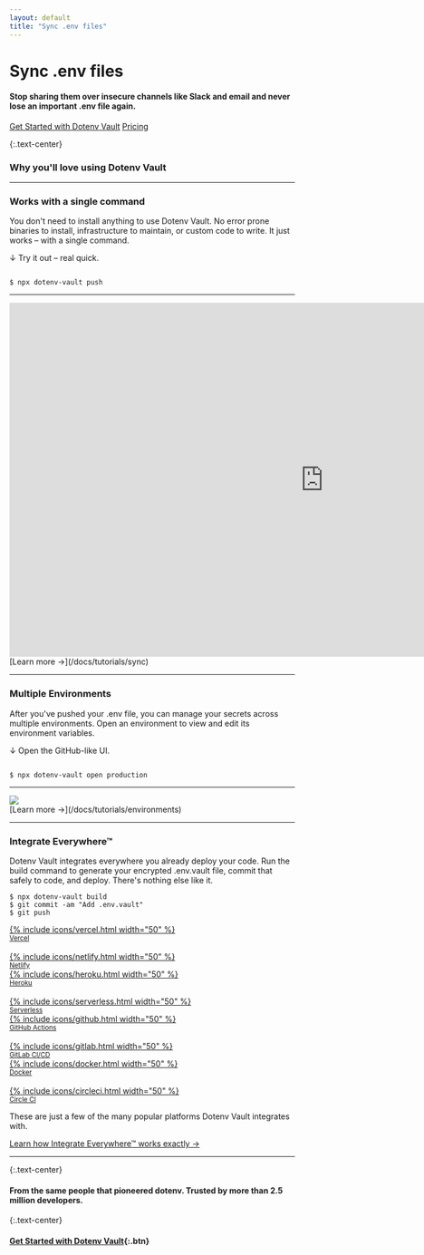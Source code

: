 ```yaml
---
layout: default
title: "Sync .env files"
---
```


<div class="hero">
  <h1>Sync .env files</h1>

  <div>
    <h4 class="font-weight-normal">Stop sharing them over insecure channels like Slack and email and never lose an important .env file again.</h4>
    <p><a class="btn mr-05" href="/signup">Get Started with Dotenv Vault</a> <a href="/pricing">Pricing</a></p>
  </div>
</div>

<article markdown="1">

{:.text-center}
### Why you'll love using Dotenv Vault

---

### Works with a single command

You don't need to install anything to use Dotenv Vault. No error prone binaries to install, infrastructure to maintain, or custom code to write. It just works – with a single command. 

↓ Try it out – real quick.
```

$ npx dotenv-vault push

```

---

<div class="rounded video border border-success bg-dark">
  <iframe width="1108" height="625" src="https://www.youtube.com/embed/z-lBjxfhWeY" title="1 Minute Overview" frameborder="0" allow="accelerometer; autoplay; clipboard-write; encrypted-media; gyroscope; picture-in-picture" allowfullscreen></iframe>
</div>
[Learn more &rarr;](/docs/tutorials/sync)

---

### Multiple Environments

After you've pushed your .env file, you can manage your secrets across multiple environments. Open an environment to view and edit its environment variables.

↓ Open the GitHub-like UI.
```

$ npx dotenv-vault open production

```

---

<div>
  <img src="https://res.cloudinary.com/dotenv-org/image/upload/c_scale,w_900/v1659628722/Screen_Shot_2022-08-04_at_8.53.16_AM_pukxin.png">
</div>
[Learn more &rarr;](/docs/tutorials/environments)

---

### Integrate Everywhere™

Dotenv Vault integrates everywhere you already deploy your code. Run the build command to generate your encrypted .env.vault file, commit that safely to code, and deploy. There's nothing else like it.

```
$ npx dotenv-vault build
$ git commit -am "Add .env.vault"
$ git push
```
<div class="flex mt-1 mb-1">
  <div class="flex-1 text-center">
		<a href="/docs/integrations/vercel-nodejs">
			{% include icons/vercel.html width="50" %}
			<br/>
			<small>Vercel</small>
		</a>
    <br/>
    <br/>
    <a href="/docs/integrations/netlify-astro">
			{% include icons/netlify.html width="50" %}
			<br/>
			<small>Netlify</small>
		</a>
  </div>
  <div class="flex-1 text-center">
		<a href="/docs/integrations/heroku-rails">
			{% include icons/heroku.html width="50" %}
			<br/>
			<small>Heroku</small>
		</a>
		<br/>
    <br/>
    <a href="/docs/integrations/serverless-express">
			{% include icons/serverless.html width="50" %}
			<br/>
			<small>Serverless</small>
		</a>
	</div>
  <div class="flex-1 text-center">
		<a href="/docs/integrations/github-actions-nextjs">
			{% include icons/github.html width="50" %}
			<br/>
			<small>GitHub Actions</small>
		</a>
		<br/>
    <br/>
    <a href="/docs/integrations/gitlab-ci-quickstart">
			{% include icons/gitlab.html width="50" %}
			<br/>
			<small>GitLab CI/CD</small>
		</a>
	</div>
	<div class="flex-1 text-center">
		<a href="/docs/integrations/docker-express">
			{% include icons/docker.html width="50" %}
			<br/>
			<small>Docker</small>
		</a>
		<br/>
    <br/>
    <a href="/docs/integrations/circle-ci-rails">
			{% include icons/circleci.html width="50" %}
			<br/>
			<small>Circle CI</small>
		</a>
	</div>
</div>

These are just a few of the many popular platforms Dotenv Vault integrates with.

[Learn how Integrate Everywhere™ works exactly &rarr;](/docs/tutorials/deploy)

---

{:.text-center}
#### From the same people that pioneered dotenv. Trusted by more than 2.5 million developers.

{:.text-center}
#### [Get Started with Dotenv Vault](/signup){:.btn}

</article>

